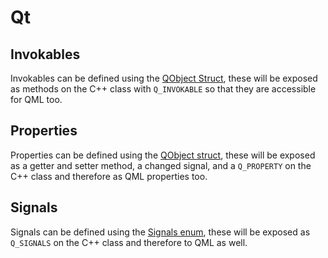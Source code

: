 <!--
SPDX-FileCopyrightText: 2021 Klarälvdalens Datakonsult AB, a KDAB Group company <info@kdab.com>
SPDX-FileContributor: Andrew Hayzen <andrew.hayzen@kdab.com>

SPDX-License-Identifier: MIT OR Apache-2.0
-->

# Qt

## Invokables

Invokables can be defined using the [QObject Struct](../qobject/qobject_struct.md), these will be exposed as methods on the C++ class with `Q_INVOKABLE` so that they are accessible for QML too.

## Properties

Properties can be defined using the [QObject struct](../qobject/qobject_struct.md), these will be exposed as a getter and setter method, a changed signal, and a `Q_PROPERTY` on the C++ class and therefore as QML properties too.

## Signals

Signals can be defined using the [Signals enum](../qobject/signals_enum.md), these will be exposed as `Q_SIGNALS` on the C++ class and therefore to QML as well.
